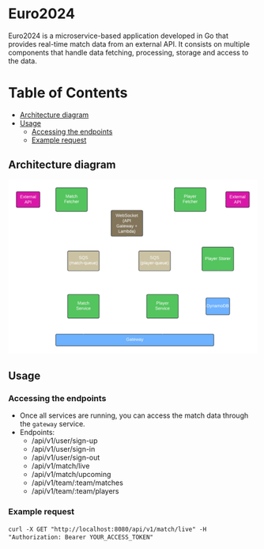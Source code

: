 # Euro2024

Euro2024 is a microservice-based application developed in Go that provides real-time match data from an external API. It consists on multiple components that handle data fetching, processing, storage and access to the data. 

# Table of Contents
- [Architecture diagram](#architecture-diagram)
- [Usage](#usage)
  - [Accessing the endpoints](#acessing-the-endpoints)
  - [Example request](#example-request)

## Architecture diagram
![Diagram](assets/diagram.png)
## Usage
### Accessing the endpoints
* Once all services are running, you can access the match data through the `gateway` service.
* Endpoints:
    - /api/v1/user/sign-up
    - /api/v1/user/sign-in
    - /api/v1/user/sign-out
    - /api/v1/match/live
    - /api/v1/match/upcoming
    - /api/v1/team/:team/matches
    - /api/v1/team/:team/players
### Example request
```
curl -X GET "http://localhost:8080/api/v1/match/live" -H "Authorization: Bearer YOUR_ACCESS_TOKEN"
```

